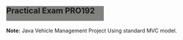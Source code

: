 <style>
	@keyframes example {
  from {background-color: grey;}
  to {background-color: yellow;}
}
</style>

<h2 style="width: 260px;
  height: 40px;
  background-color: grey;
  animation-name: example;
  animation-duration: 4s;" 
    >Practical Exam PRO192</h2>

<p><b>Note:</b> Java Vehicle Management Project Using standard MVC model.</p>





